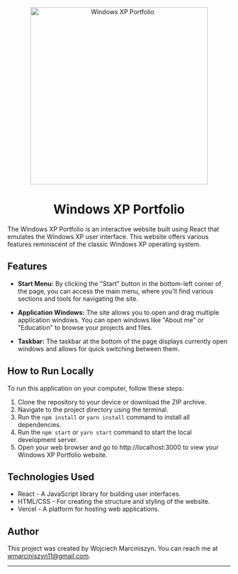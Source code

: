 <p align="center">
  <img
    width="400"
    src="https://raw.githubusercontent.com/MiszynV2/WindowsXP-portfolio/main/src/sources/duck.png"
    alt="Windows XP Portfolio"
  />
</p>

<p align="center">
  <!-- Add your badges here -->
</p>

<h1 align="center">Windows XP Portfolio</h1>

The Windows XP Portfolio is an interactive website built using React that emulates the Windows XP user interface. This website offers various features reminiscent of the classic Windows XP operating system.

## Features

- **Start Menu:** By clicking the "Start" button in the bottom-left corner of the page, you can access the main menu, where you'll find various sections and tools for navigating the site.

- **Application Windows:** The site allows you to open and drag multiple application windows. You can open windows like "About me" or "Education" to browse your projects and files.

- **Taskbar:** The taskbar at the bottom of the page displays currently open windows and allows for quick switching between them.

## How to Run Locally

To run this application on your computer, follow these steps:

1. Clone the repository to your device or download the ZIP archive.
2. Navigate to the project directory using the terminal.
3. Run the `npm install` or `yarn install` command to install all dependencies.
4. Run the `npm start` or `yarn start` command to start the local development server.
5. Open your web browser and go to http://localhost:3000 to view your Windows XP Portfolio website.

## Technologies Used

- React - A JavaScript library for building user interfaces.
- HTML/CSS - For creating the structure and styling of the website.
- Vercel - A platform for hosting web applications.

## Author

This project was created by Wojciech Marciniszyn. You can reach me at wmarciniszyn11@gmail.com.

---

<p align="center">
  <!-- Add your social/contact links here -->
</p>

